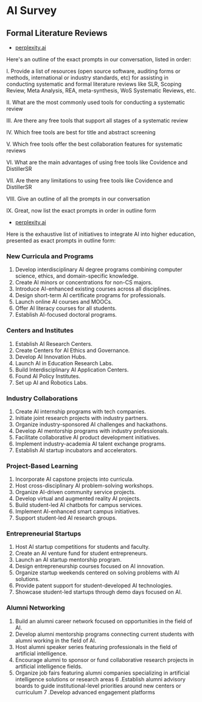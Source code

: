 # AI Survey

## Formal Literature Reviews

* [perplexity.ai](https://www.perplexity.ai/search/provide-a-list-of-resources-go-icLksZlsSBKOaEIQUa558A)

Here's an outline of the exact prompts in our conversation, listed in order:

I. Provide a list of resources (open source software, auditing forms or methods, international or industry standards, etc) for assisting in conducting systematic and formal literature reviews like SLR, Scoping Review, Meta Analysis, REA, meta-synthesis, WoS Systematic Reviews, etc.

II. What are the most commonly used tools for conducting a systematic review

III. Are there any free tools that support all stages of a systematic review

IV. Which free tools are best for title and abstract screening

V. Which free tools offer the best collaboration features for systematic reviews

VI. What are the main advantages of using free tools like Covidence and DistillerSR

VII. Are there any limitations to using free tools like Covidence and DistillerSR

VIII. Give an outline of all the prompts in our conversation

IX. Great, now list the exact prompts in order in outline form

* [perplexity.ai](https://www.perplexity.ai/search/provide-a-list-of-resources-op-vrnie83kRCy.PMnFCWLrLg)

Here is the exhaustive list of initiatives to integrate AI into higher education, presented as exact prompts in outline form:

### **New Curricula and Programs**
1. Develop interdisciplinary AI degree programs combining computer science, ethics, and domain-specific knowledge.
2. Create AI minors or concentrations for non-CS majors.
3. Introduce AI-enhanced existing courses across all disciplines.
4. Design short-term AI certificate programs for professionals.
5. Launch online AI courses and MOOCs.
6. Offer AI literacy courses for all students.
7. Establish AI-focused doctoral programs.

### **Centers and Institutes**
1. Establish AI Research Centers.
2. Create Centers for AI Ethics and Governance.
3. Develop AI Innovation Hubs.
4. Launch AI in Education Research Labs.
5. Build Interdisciplinary AI Application Centers.
6. Found AI Policy Institutes.
7. Set up AI and Robotics Labs.

### **Industry Collaborations**
1. Create AI internship programs with tech companies.
2. Initiate joint research projects with industry partners.
3. Organize industry-sponsored AI challenges and hackathons.
4. Develop AI mentorship programs with industry professionals.
5. Facilitate collaborative AI product development initiatives.
6. Implement industry-academia AI talent exchange programs.
7. Establish AI startup incubators and accelerators.

### **Project-Based Learning**
1. Incorporate AI capstone projects into curricula.
2. Host cross-disciplinary AI problem-solving workshops.
3. Organize AI-driven community service projects.
4. Develop virtual and augmented reality AI projects.
5. Build student-led AI chatbots for campus services.
6. Implement AI-enhanced smart campus initiatives.
7. Support student-led AI research groups.

### **Entrepreneurial Startups**
1. Host AI startup competitions for students and faculty.
2. Create an AI venture fund for student entrepreneurs.
3. Launch an AI startup mentorship program.
4. Design entrepreneurship courses focused on AI innovation.
5. Organize startup weekends centered on solving problems with AI solutions.
6. Provide patent support for student-developed AI technologies.
7. Showcase student-led startups through demo days focused on AI.

### **Alumni Networking**
1. Build an alumni career network focused on opportunities in the field of AI.
2. Develop alumni mentorship programs connecting current students with alumni working in the field of AI.
3. Host alumni speaker series featuring professionals in the field of artificial intelligence.
4. Encourage alumni to sponsor or fund collaborative research projects in artificial intelligence fields.
5. Organize job fairs featuring alumni companies specializing in artificial intelligence solutions or research areas
6 .Establish alumni advisory boards to guide institutional-level priorities around new centers or curriculum
7 .Develop advanced engagement platforms

